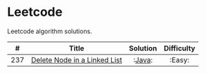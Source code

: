 # Leetcode

Leetcode algorithm solutions. 

|#  |Title                                                              |Solution                                         |Difficulty|
|---|-------------------------------------------------------------------|:-----------------------------------------------:|:--------:|
|237|[Delete Node in a Linked List](https://leetcode.com/problems/delete-node-in-a-linked-list/)|:[Java](algorithm/DeleteNodeInaLinkedList):|:Easy:|




